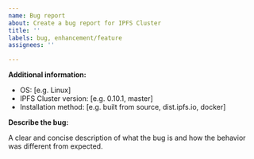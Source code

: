 ```yaml
---
name: Bug report
about: Create a bug report for IPFS Cluster
title: ''
labels: bug, enhancement/feature
assignees: ''

---
```


<!--
You are about to open an issue in the ipfs-cluster repository. Please verify that:

* This is not a IPFS Cluster website content issue: file those here: https://github.com/ipfs/ipfs-cluster-website/issues
* You read the troubleshooting docs (https://cluster.ipfs.io/documentation/troubleshooting/)
* You searched for similar issues in the repo without luck
* All peers are running the same cluster version
* All peers are configured using the same cluster `secret`

Thank you!
-->

**Additional information:**
 - OS: [e.g. Linux]
 - IPFS Cluster version: [e.g. 0.10.1, master]
 - Installation method: [e.g. built from source, dist.ipfs.io, docker]

**Describe the bug:**

A clear and concise description of what the bug is and how the behavior was different from expected.
